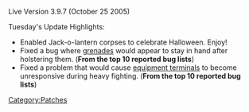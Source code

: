 Live Version 3.9.7 (October 25 2005)

Tuesday's Update Highlights:

- Enabled Jack-o-lantern corpses to celebrate Halloween. Enjoy!
- Fixed a bug where [grenades](grenade.md "wikilink") would appear to
  stay in hand after holstering them. (**From the top 10 reported bug
  lists**)
- Fixed a problem that would cause [equipment
  terminals](equipment_terminal.md "wikilink") to become unresponsive
  during heavy fighting. (**From the top 10 reported bug lists**)

[Category:Patches](Category:Patches.md "wikilink")
